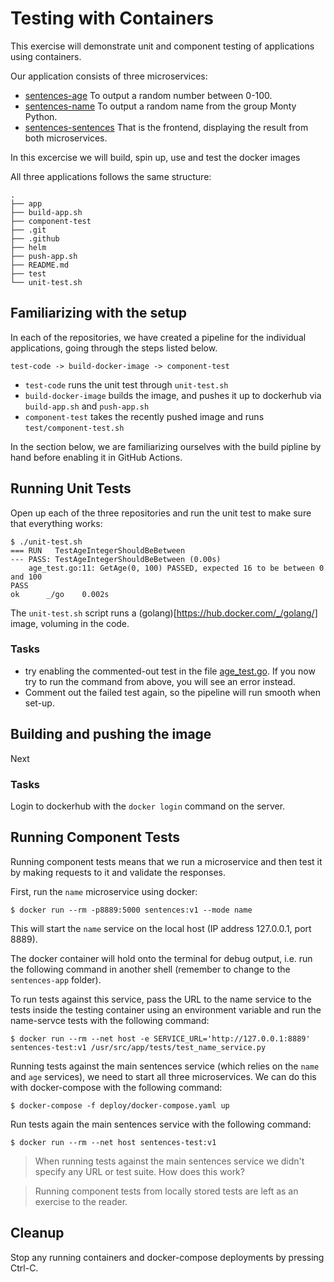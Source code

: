 # Testing with Containers

This exercise will demonstrate unit and component testing of applications using containers.

Our application consists of three microservices:

* [sentences-age](../k8s-sentences-age) To output a random number between 0-100.
* [sentences-name](../k8s-sentences-name) To output a random name from the group Monty Python.
* [sentences-sentences](../k8s-sentences-sentence) That is the frontend, displaying the result from both microservices.

In this excercise we will build, spin up, use and test the docker images

All three applications follows the same structure:

```
.
├── app
├── build-app.sh
├── component-test
├── .git
├── .github
├── helm
├── push-app.sh
├── README.md
├── test
└── unit-test.sh

```

## Familiarizing with the setup

In each of the repositories, we have created a pipeline for the individual applications, going through the steps listed below.

`test-code -> build-docker-image -> component-test`

* `test-code` runs the unit test through `unit-test.sh`
* `build-docker-image` builds the image, and pushes it up to dockerhub via `build-app.sh` and `push-app.sh`
* `component-test` takes the recently pushed image and runs `test/component-test.sh`

In the section below, we are familiarizing ourselves with the build pipline by hand before enabling it in GitHub Actions.

## Running Unit Tests

Open up each of the three repositories and run the unit test to make sure that everything works:

```shell
$ ./unit-test.sh
=== RUN   TestAgeIntegerShouldBeBetween
--- PASS: TestAgeIntegerShouldBeBetween (0.00s)
    age_test.go:11: GetAge(0, 100) PASSED, expected 16 to be between 0 and 100
PASS
ok  	_/go	0.002s

```

The `unit-test.sh` script runs a (golang)[https://hub.docker.com/_/golang/] image, voluming in the code.

### Tasks

* try enabling the commented-out test in the file [age_test.go](../k8s-sentences-age/app/age_test.go). If you now try to run the command from above, you will see an error instead.
* Comment out the failed test again, so the pipeline will run smooth when set-up.

## Building and pushing the image

Next 

### Tasks

Login to dockerhub with the `docker login` command on the server.

## Running Component Tests

Running component tests means that we run a microservice and then test it by
making requests to it and validate the responses.

First, run the `name` microservice using docker:

```shell
$ docker run --rm -p8889:5000 sentences:v1 --mode name
```

This will start the `name` service on the local host (IP address 127.0.0.1, port 8889).

The docker container will hold onto the terminal for debug output, i.e. run the
following command in another shell (remember to change to the `sentences-app`
folder).

To run tests against this service, pass the URL to the name service to the tests
inside the testing container using an environment variable and run the
name-servce tests with the following command:

```shell
$ docker run --rm --net host -e SERVICE_URL='http://127.0.0.1:8889' sentences-test:v1 /usr/src/app/tests/test_name_service.py
```

Running tests against the main sentences service (which relies on the `name` and
`age` services), we need to start all three microservices. We can do this with
docker-compose with the following command:

```shell
$ docker-compose -f deploy/docker-compose.yaml up
```

Run tests again the main sentences service with the following command:

```shell
$ docker run --rm --net host sentences-test:v1
```

> When running tests against the main sentences service we didn't specify any
> URL or test suite. How does this work?

> Running component tests from locally stored tests are left as an exercise to
> the reader.


## Cleanup

Stop any running containers and docker-compose deployments by pressing Ctrl-C.
